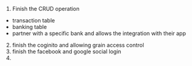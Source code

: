 1. Finish the CRUD operation
  - transaction table
  - banking table
  - partner with a specific bank and allows the integration with their app
2. finish the coginito and allowing grain access control
3. finish the facebook and google social login
4. 
